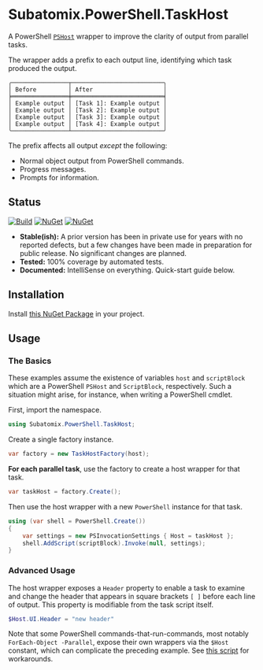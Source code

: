 # Subatomix.PowerShell.TaskHost

A PowerShell
[`PSHost`](https://docs.microsoft.com/en-us/dotnet/api/system.management.automation.host.pshost?view=powershellsdk-7.0.0)
wrapper to improve the clarity of output from parallel tasks.

The wrapper adds a prefix to each output line, identifying which task produced
the output.

```
╭────────────────┬──────────────────────────╮
│ Before         │ After                    │
╞════════════════╪══════════════════════════╡
│ Example output │ [Task 1]: Example output │
│ Example output │ [Task 2]: Example output │
│ Example output │ [Task 3]: Example output │
│ Example output │ [Task 4]: Example output │
╰────────────────┴──────────────────────────╯
```

The prefix affects all output *except* the following:
- Normal object output from PowerShell commands.
- Progress messages.
- Prompts for information.

## Status

[![Build](https://github.com/sharpjs/Subatomix.PowerShell.TaskHost/workflows/Build/badge.svg)](https://github.com/sharpjs/Subatomix.PowerShell.TaskHost/actions)
[![NuGet](https://img.shields.io/nuget/v/Subatomix.PowerShell.TaskHost.svg)](https://www.nuget.org/packages/Subatomix.PowerShell.TaskHost)
[![NuGet](https://img.shields.io/nuget/dt/Subatomix.PowerShell.TaskHost.svg)](https://www.nuget.org/packages/Subatomix.PowerShell.TaskHost)

- **Stable(ish):** A prior version has been in private use for years with no
                   reported defects, but a few changes have been made in
                   preparation for public release.  No significant changes
                   are planned.
- **Tested:**      100% coverage by automated tests.
- **Documented:**  IntelliSense on everything.  Quick-start guide below.

## Installation

Install
[this NuGet Package](https://www.nuget.org/packages/Subatomix.PowerShell.TaskHost)
in your project.

## Usage

### The Basics

These examples assume the existence of variables `host` and `scriptBlock` which
are a PowerShell `PSHost` and `ScriptBlock`, respectively.  Such a situation
might arise, for instance, when writing a PowerShell cmdlet.

First, import the namespace.

```csharp
using Subatomix.PowerShell.TaskHost;
```

Create a single factory instance.

```csharp
var factory = new TaskHostFactory(host);
```

**For each parallel task**, use the factory to create a host wrapper for that
task.

```csharp
var taskHost = factory.Create();
```

Then use the host wrapper with a new `PowerShell` instance for that task.

```csharp
using (var shell = PowerShell.Create())
{
    var settings = new PSInvocationSettings { Host = taskHost };
    shell.AddScript(scriptBlock).Invoke(null, settings);
}
```

### Advanced Usage

The host wrapper exposes a `Header` property to enable a task to examine and
change the header that appears in square brackets `[ ]` before each line of
output.  This property is modifiable from the task script itself.

```powershell
$Host.UI.Header = "new header"
```

Note that some PowerShell commands-that-run-commands, most notably
`ForEach-Object -Parallel`, expose their own wrappers via the `$Host` constant,
which can complicate the preceding example.  See
[this script](https://github.com/sharpjs/Subatomix.PowerShell.TaskHost/blob/main/Subatomix.PowerShell.TaskHost/Test-TaskHost.ps1)
for workarounds.

<!--
  Copyright 2023 Subatomix Research Inc.
  SPDX-License-Identifier: ISC
-->
